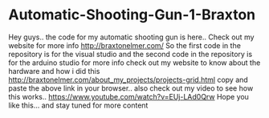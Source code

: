 # Automatic-Shooting-Gun-1-Braxton
Hey guys.. the code for my automatic shooting gun is here.. Check out my website for more info http://braxtonelmer.com/
So the first code in the repository is for the visual studio 
and the second code in the repository is for the arduino studio
for more info check out my website to know about the hardware and how i did this
http://braxtonelmer.com/about_my_projects/projects-grid.html
copy and paste the above link in your browser..
also check out my video to see how this works..
https://www.youtube.com/watch?v=EUj-LAd0Qrw
Hope you like this... and stay tuned for more content
